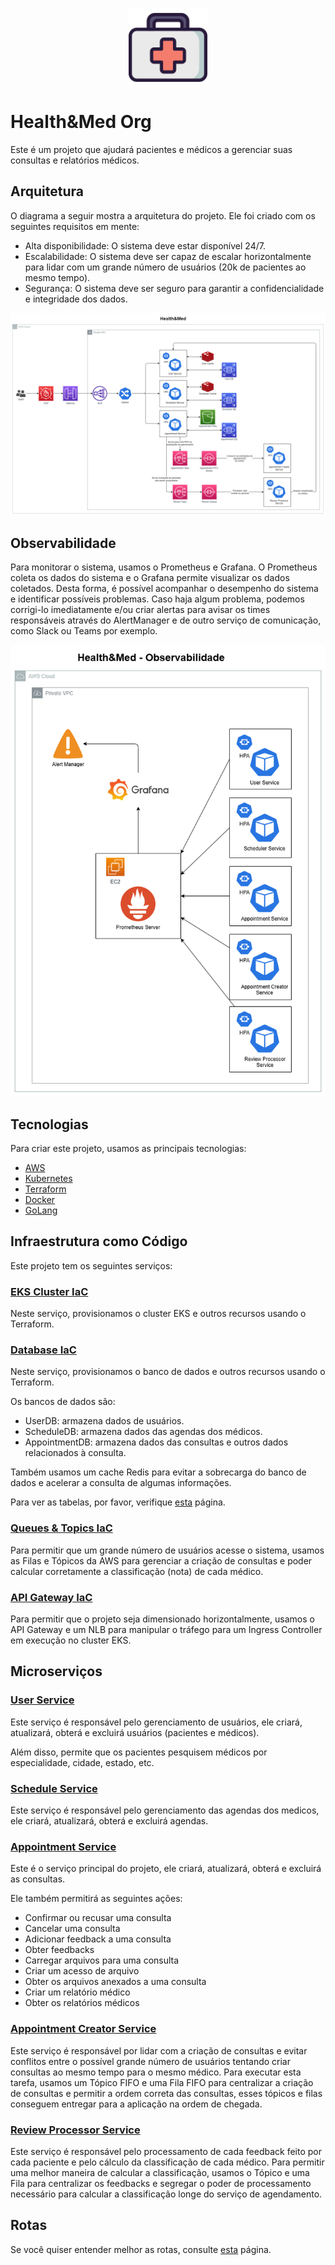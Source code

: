 <p align="center">
  <img align="center" 
    src="../docs/logo.png"
    alt="Health&Med Org Logo"
    style="width: 25%;" />
</p>

# Health&Med Org

Este é um projeto que ajudará pacientes e médicos a gerenciar suas consultas e relatórios médicos.

## Arquitetura

O diagrama a seguir mostra a arquitetura do projeto. Ele foi criado com os seguintes requisitos em mente:

- Alta disponibilidade: O sistema deve estar disponível 24/7.
- Escalabilidade: O sistema deve ser capaz de escalar horizontalmente para lidar com um grande número de usuários (20k de pacientes ao mesmo tempo).
- Segurança: O sistema deve ser seguro para garantir a confidencialidade e integridade dos dados.

![architecture](../docs/architecture.png)

## Observabilidade

Para monitorar o sistema, usamos o Prometheus e Grafana. O Prometheus coleta os dados do sistema e o Grafana permite visualizar os dados coletados. Desta forma, é possível acompanhar o desempenho do sistema e identificar possíveis problemas. Caso haja algum problema, podemos corrigi-lo imediatamente e/ou criar alertas para avisar os times responsáveis através do AlertManager e de outro serviço de comunicação, como Slack ou Teams por exemplo.

![observability](../docs/observability.png)

## Tecnologias

Para criar este projeto, usamos as principais tecnologias:

- [AWS](https://aws.amazon.com/)
- [Kubernetes](https://kubernetes.io/)
- [Terraform](https://www.terraform.io/)
- [Docker](https://www.docker.com/)
- [GoLang](https://golang.org/)

## Infraestrutura como Código

Este projeto tem os seguintes serviços:

### [EKS Cluster IaC](https://github.com/jfelipearaujo-healthmed/eks-cluster-iac)

Neste serviço, provisionamos o cluster EKS e outros recursos usando o Terraform.

### [Database IaC](https://github.com/jfelipearaujo-healthmed/database-iac)

Neste serviço, provisionamos o banco de dados e outros recursos usando o Terraform.

Os bancos de dados são:

- UserDB: armazena dados de usuários.
- ScheduleDB: armazena dados das agendas dos médicos.
- AppointmentDB: armazena dados das consultas e outros dados relacionados à consulta.

Também usamos um cache Redis para evitar a sobrecarga do banco de dados e acelerar a consulta de algumas informações.

Para ver as tabelas, por favor, verifique [esta](../docs/database.md) página.

### [Queues & Topics IaC](https://github.com/jfelipearaujo-healthmed/queues-topics-iac)

Para permitir que um grande número de usuários acesse o sistema, usamos as Filas e Tópicos da AWS para gerenciar a criação de consultas e poder calcular corretamente a classificação (nota) de cada médico.

### [API Gateway IaC](https://github.com/jfelipearaujo-healthmed/api-gateway-iac)

Para permitir que o projeto seja dimensionado horizontalmente, usamos o API Gateway e um NLB para manipular o tráfego para um Ingress Controller em execução no cluster EKS.

## Microserviços

### [User Service](https://github.com/jfelipearaujo-healthmed/user-service)

Este serviço é responsável pelo gerenciamento de usuários, ele criará, atualizará, obterá e excluirá usuários (pacientes e médicos).

Além disso, permite que os pacientes pesquisem médicos por especialidade, cidade, estado, etc.

### [Schedule Service](https://github.com/jfelipearaujo-healthmed/scheduler-service)

Este serviço é responsável pelo gerenciamento das agendas dos medicos, ele criará, atualizará, obterá e excluirá agendas.

### [Appointment Service](https://github.com/jfelipearaujo-healthmed/appointment-service)

Este é o serviço principal do projeto, ele criará, atualizará, obterá e excluirá as consultas.

Ele também permitirá as seguintes ações:
- Confirmar ou recusar uma consulta
- Cancelar uma consulta
- Adicionar feedback a uma consulta
- Obter feedbacks
- Carregar arquivos para uma consulta
- Criar um acesso de arquivo
- Obter os arquivos anexados a uma consulta
- Criar um relatório médico
- Obter os relatórios médicos

### [Appointment Creator Service](https://github.com/jfelipearaujo-healthmed/appointment-creator-service)

Este serviço é responsável por lidar com a criação de consultas e evitar conflitos entre o possível grande número de usuários tentando criar consultas ao mesmo tempo para o mesmo médico. Para executar esta tarefa, usamos um Tópico FIFO e uma Fila FIFO para centralizar a criação de consultas e permitir a ordem correta das consultas, esses tópicos e filas conseguem entregar para a aplicação na ordem de chegada.

### [Review Processor Service](https://github.com/jfelipearaujo-healthmed/review-processor-service)

Este serviço é responsável pelo processamento de cada feedback feito por cada paciente e pelo cálculo da classificação de cada médico. Para permitir uma melhor maneira de calcular a classificação, usamos o Tópico e uma Fila para centralizar os feedbacks e segregar o poder de processamento necessário para calcular a classificação longe do serviço de agendamento.

## Rotas

Se você quiser entender melhor as rotas, consulte [esta](../docs/routes.md) página.
